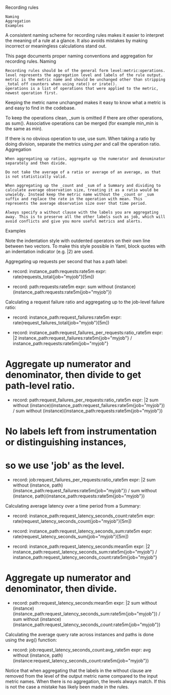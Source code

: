 Recording rules

    Naming
    Aggregation
    Examples

A consistent naming scheme for recording rules makes it easier to interpret the meaning of a rule at a glance. It also avoids mistakes by making incorrect or meaningless calculations stand out.

This page documents proper naming conventions and aggregation for recording rules.
Naming

    Recording rules should be of the general form level:metric:operations.
    level represents the aggregation level and labels of the rule output.
    metric is the metric name and should be unchanged other than stripping _total off counters when using rate() or irate().
    operations is a list of operations that were applied to the metric, newest operation first.

Keeping the metric name unchanged makes it easy to know what a metric is and easy to find in the codebase.

To keep the operations clean, \_sum is omitted if there are other operations, as sum(). Associative operations can be merged (for example min_min is the same as min).

If there is no obvious operation to use, use sum. When taking a ratio by doing division, separate the metrics using _per_ and call the operation ratio.
Aggregation

    When aggregating up ratios, aggregate up the numerator and denominator separately and then divide.

    Do not take the average of a ratio or average of an average, as that is not statistically valid.

    When aggregating up the _count and _sum of a Summary and dividing to calculate average observation size, treating it as a ratio would be unwieldy. Instead keep the metric name without the _count or _sum suffix and replace the rate in the operation with mean. This represents the average observation size over that time period.

    Always specify a without clause with the labels you are aggregating away. This is to preserve all the other labels such as job, which will avoid conflicts and give you more useful metrics and alerts.

Examples

Note the indentation style with outdented operators on their own line between two vectors. To make this style possible in Yaml, block quotes with an indentation indicator (e.g. |2) are used.

Aggregating up requests per second that has a path label:

- record: instance_path:requests:rate5m
  expr: rate(requests_total{job="myjob"}[5m])

- record: path:requests:rate5m
  expr: sum without (instance)(instance_path:requests:rate5m{job="myjob"})

Calculating a request failure ratio and aggregating up to the job-level failure ratio:

- record: instance_path:request_failures:rate5m
  expr: rate(request_failures_total{job="myjob"}[5m])

- record: instance_path:request_failures_per_requests:ratio_rate5m
  expr: |2
  instance_path:request_failures:rate5m{job="myjob"}
  /
  instance_path:requests:rate5m{job="myjob"}

# Aggregate up numerator and denominator, then divide to get path-level ratio.

- record: path:request_failures_per_requests:ratio_rate5m
  expr: |2
  sum without (instance)(instance_path:request_failures:rate5m{job="myjob"})
  /
  sum without (instance)(instance_path:requests:rate5m{job="myjob"})

# No labels left from instrumentation or distinguishing instances,

# so we use 'job' as the level.

- record: job:request_failures_per_requests:ratio_rate5m
  expr: |2
  sum without (instance, path)(instance_path:request_failures:rate5m{job="myjob"})
  /
  sum without (instance, path)(instance_path:requests:rate5m{job="myjob"})

Calculating average latency over a time period from a Summary:

- record: instance_path:request_latency_seconds_count:rate5m
  expr: rate(request_latency_seconds_count{job="myjob"}[5m])

- record: instance_path:request_latency_seconds_sum:rate5m
  expr: rate(request_latency_seconds_sum{job="myjob"}[5m])

- record: instance_path:request_latency_seconds:mean5m
  expr: |2
  instance_path:request_latency_seconds_sum:rate5m{job="myjob"}
  /
  instance_path:request_latency_seconds_count:rate5m{job="myjob"}

# Aggregate up numerator and denominator, then divide.

- record: path:request_latency_seconds:mean5m
  expr: |2
  sum without (instance)(instance_path:request_latency_seconds_sum:rate5m{job="myjob"})
  /
  sum without (instance)(instance_path:request_latency_seconds_count:rate5m{job="myjob"})

Calculating the average query rate across instances and paths is done using the avg() function:

- record: job:request_latency_seconds_count:avg_rate5m
  expr: avg without (instance, path)(instance:request_latency_seconds_count:rate5m{job="myjob"})

Notice that when aggregating that the labels in the without clause are removed from the level of the output metric name compared to the input metric names. When there is no aggregation, the levels always match. If this is not the case a mistake has likely been made in the rules.
